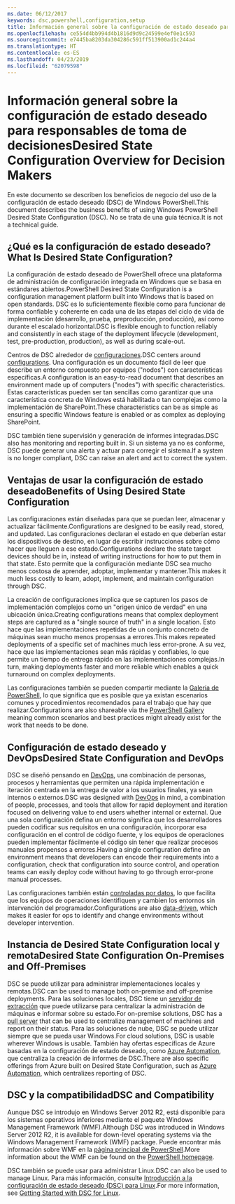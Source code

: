 ```yaml
---
ms.date: 06/12/2017
keywords: dsc,powershell,configuration,setup
title: Información general sobre la configuración de estado deseado para responsables de toma de decisiones
ms.openlocfilehash: ce554d4bb994d4b1816d9d9c24599e4ef0e1c593
ms.sourcegitcommit: e7445ba8203da304286c591ff513900ad1c244a4
ms.translationtype: HT
ms.contentlocale: es-ES
ms.lasthandoff: 04/23/2019
ms.locfileid: "62079598"
---
```

# <a name="desired-state-configuration-overview-for-decision-makers"></a><span data-ttu-id="62709-103">Información general sobre la configuración de estado deseado para responsables de toma de decisiones</span><span class="sxs-lookup"><span data-stu-id="62709-103">Desired State Configuration Overview for Decision Makers</span></span>

<span data-ttu-id="62709-104">En este documento se describen los beneficios de negocio del uso de la configuración de estado deseado (DSC) de Windows PowerShell.</span><span class="sxs-lookup"><span data-stu-id="62709-104">This document describes the business benefits of using Windows PowerShell Desired State Configuration (DSC).</span></span> <span data-ttu-id="62709-105">No se trata de una guía técnica.</span><span class="sxs-lookup"><span data-stu-id="62709-105">It is not a technical guide.</span></span>

## <a name="what-is-desired-state-configuration"></a><span data-ttu-id="62709-106">¿Qué es la configuración de estado deseado?</span><span class="sxs-lookup"><span data-stu-id="62709-106">What Is Desired State Configuration?</span></span>

<span data-ttu-id="62709-107">La configuración de estado deseado de PowerShell ofrece una plataforma de administración de configuración integrada en Windows que se basa en estándares abiertos.</span><span class="sxs-lookup"><span data-stu-id="62709-107">PowerShell Desired State Configuration is a configuration management platform built into Windows that is based on open standards.</span></span> <span data-ttu-id="62709-108">DSC es lo suficientemente flexible como para funcionar de forma confiable y coherente en cada una de las etapas del ciclo de vida de implementación (desarrollo, prueba, preproducción, producción), así como durante el escalado horizontal.</span><span class="sxs-lookup"><span data-stu-id="62709-108">DSC is flexible enough to function reliably and consistently in each stage of the deployment lifecycle (development, test, pre-production, production), as well as during scale-out.</span></span>

<span data-ttu-id="62709-109">Centros de DSC alrededor de [configuraciones](../configurations/configurations.md).</span><span class="sxs-lookup"><span data-stu-id="62709-109">DSC centers around [configurations](../configurations/configurations.md).</span></span>
<span data-ttu-id="62709-110">Una configuración es un documento fácil de leer que describe un entorno compuesto por equipos ("nodos") con características específicas.</span><span class="sxs-lookup"><span data-stu-id="62709-110">A configuration is an easy-to-read document that describes an environment made up of computers ("nodes") with specific characteristics.</span></span>
<span data-ttu-id="62709-111">Estas características pueden ser tan sencillas como garantizar que una característica concreta de Windows está habilitada o tan complejas como la implementación de SharePoint.</span><span class="sxs-lookup"><span data-stu-id="62709-111">These characteristics can be as simple as ensuring a specific Windows feature is enabled or as complex as deploying SharePoint.</span></span>

<span data-ttu-id="62709-112">DSC también tiene supervisión y generación de informes integradas.</span><span class="sxs-lookup"><span data-stu-id="62709-112">DSC also has monitoring and reporting built in.</span></span>
<span data-ttu-id="62709-113">Si un sistema ya no es conforme, DSC puede generar una alerta y actuar para corregir el sistema.</span><span class="sxs-lookup"><span data-stu-id="62709-113">If a system is no longer compliant, DSC can raise an alert and act to correct the system.</span></span>

## <a name="benefits-of-using-desired-state-configuration"></a><span data-ttu-id="62709-114">Ventajas de usar la configuración de estado deseado</span><span class="sxs-lookup"><span data-stu-id="62709-114">Benefits of Using Desired State Configuration</span></span>

<span data-ttu-id="62709-115">Las configuraciones están diseñadas para que se puedan leer, almacenar y actualizar fácilmente.</span><span class="sxs-lookup"><span data-stu-id="62709-115">Configurations are designed to be easily read, stored, and updated.</span></span>
<span data-ttu-id="62709-116">Las configuraciones declaran el estado en que deberían estar los dispositivos de destino, en lugar de escribir instrucciones sobre cómo hacer que lleguen a ese estado.</span><span class="sxs-lookup"><span data-stu-id="62709-116">Configurations declare the state target devices should be in, instead of writing instructions for how to put them in that state.</span></span>
<span data-ttu-id="62709-117">Esto permite que la configuración mediante DSC sea mucho menos costosa de aprender, adoptar, implementar y mantener.</span><span class="sxs-lookup"><span data-stu-id="62709-117">This makes it much less costly to learn, adopt, implement, and maintain configuration through DSC.</span></span>

<span data-ttu-id="62709-118">La creación de configuraciones implica que se capturen los pasos de implementación complejos como un "origen único de verdad" en una ubicación única.</span><span class="sxs-lookup"><span data-stu-id="62709-118">Creating configurations means that complex deployment steps are captured as a "single source of truth" in a single location.</span></span>
<span data-ttu-id="62709-119">Esto hace que las implementaciones repetidas de un conjunto concreto de máquinas sean mucho menos propensas a errores.</span><span class="sxs-lookup"><span data-stu-id="62709-119">This makes repeated deployments of a specific set of machines much less error-prone.</span></span>
<span data-ttu-id="62709-120">A su vez, hace que las implementaciones sean más rápidas y confiables, lo que permite un tiempo de entrega rápido en las implementaciones complejas.</span><span class="sxs-lookup"><span data-stu-id="62709-120">In turn, making deployments faster and more reliable which enables a quick turnaround on complex deployments.</span></span>

<span data-ttu-id="62709-121">Las configuraciones también se pueden compartir mediante la [Galería de PowerShell](https://powershellgallery.com), lo que significa que es posible que ya existan escenarios comunes y procedimientos recomendados para el trabajo que hay que realizar.</span><span class="sxs-lookup"><span data-stu-id="62709-121">Configurations are also shareable via the [PowerShell Gallery](https://powershellgallery.com) meaning common scenarios and best practices might already exist for the work that needs to be done.</span></span>


## <a name="desired-state-configuration-and-devops"></a><span data-ttu-id="62709-122">Configuración de estado deseado y DevOps</span><span class="sxs-lookup"><span data-stu-id="62709-122">Desired State Configuration and DevOps</span></span>

<span data-ttu-id="62709-123">DSC se diseñó pensando en [DevOps](http://blogs.technet.com/b/ashleymcglone/archive/2015/11/20/devops-for-n00bs-ie-windows-people.aspx), una combinación de personas, procesos y herramientas que permiten una rápida implementación e iteración centrada en la entrega de valor a los usuarios finales, ya sean internos o externos.</span><span class="sxs-lookup"><span data-stu-id="62709-123">DSC was designed with [DevOps](http://blogs.technet.com/b/ashleymcglone/archive/2015/11/20/devops-for-n00bs-ie-windows-people.aspx) in mind, a combination of people, processes, and tools that allow for rapid deployment and iteration focused on delivering value to end users whether internal or external.</span></span>
<span data-ttu-id="62709-124">Que una sola configuración defina un entorno significa que los desarrolladores pueden codificar sus requisitos en una configuración, incorporar esa configuración en el control de código fuente, y los equipos de operaciones pueden implementar fácilmente el código sin tener que realizar procesos manuales propensos a errores.</span><span class="sxs-lookup"><span data-stu-id="62709-124">Having a single configuration define an environment means that developers can encode their requirements into a configuration, check that configuration into source control, and operation teams can easily deploy code without having to go through error-prone manual processes.</span></span>

<span data-ttu-id="62709-125">Las configuraciones también están [controladas por datos](../configurations/configData.md), lo que facilita que los equipos de operaciones identifiquen y cambien los entornos sin intervención del programador.</span><span class="sxs-lookup"><span data-stu-id="62709-125">Configurations are also [data-driven](../configurations/configData.md), which makes it easier for ops to identify and change environments without developer intervention.</span></span>

## <a name="desired-state-configuration-on-premises-and-off-premises"></a><span data-ttu-id="62709-126">Instancia de Desired State Configuration local y remota</span><span class="sxs-lookup"><span data-stu-id="62709-126">Desired State Configuration On-Premises and Off-Premises</span></span>
<span data-ttu-id="62709-127">DSC se puede utilizar para administrar implementaciones locales y remotas.</span><span class="sxs-lookup"><span data-stu-id="62709-127">DSC can be used to manage both on-premise and off-premise deployments.</span></span>
<span data-ttu-id="62709-128">Para las soluciones locales, DSC tiene un [servidor de extracción](../pull-server/pullServer.md) que puede utilizarse para centralizar la administración de máquinas e informar sobre su estado.</span><span class="sxs-lookup"><span data-stu-id="62709-128">For on-premise solutions, DSC has a [pull server](../pull-server/pullServer.md) that can be used to centralize management of machines and report on their status.</span></span>
<span data-ttu-id="62709-129">Para las soluciones de nube, DSC se puede utilizar siempre que se pueda usar Windows.</span><span class="sxs-lookup"><span data-stu-id="62709-129">For cloud solutions, DSC is usable wherever Windows is usable.</span></span>
<span data-ttu-id="62709-130">También hay ofertas específicas de Azure basadas en la configuración de estado deseado, como [Azure Automation](https://azure.microsoft.com/en-us/documentation/services/automation/), que centraliza la creación de informes de DSC.</span><span class="sxs-lookup"><span data-stu-id="62709-130">There are also specific offerings from Azure built on Desired State Configuration, such as [Azure Automation](https://azure.microsoft.com/en-us/documentation/services/automation/), which centralizes reporting of DSC.</span></span>

## <a name="dsc-and-compatibility"></a><span data-ttu-id="62709-131">DSC y la compatibilidad</span><span class="sxs-lookup"><span data-stu-id="62709-131">DSC and Compatibility</span></span>

<span data-ttu-id="62709-132">Aunque DSC se introdujo en Windows Server 2012 R2, está disponible para los sistemas operativos inferiores mediante el paquete Windows Management Framework (WMF).</span><span class="sxs-lookup"><span data-stu-id="62709-132">Although DSC was introduced in Windows Server 2012 R2, it is available for down-level operating systems via the Windows Management Framework (WMF) package.</span></span>
<span data-ttu-id="62709-133">Puede encontrar más información sobre WMF en la [página principal de PowerShell](/powershell/).</span><span class="sxs-lookup"><span data-stu-id="62709-133">More information about the WMF can be found on the [PowerShell homepage](/powershell/).</span></span>

<span data-ttu-id="62709-134">DSC también se puede usar para administrar Linux.</span><span class="sxs-lookup"><span data-stu-id="62709-134">DSC can also be used to manage Linux.</span></span> <span data-ttu-id="62709-135">Para más información, consulte [Introducción a la configuración de estado deseado (DSC) para Linux](../getting-started/lnxGettingStarted.md).</span><span class="sxs-lookup"><span data-stu-id="62709-135">For more information, see [Getting Started with DSC for Linux](../getting-started/lnxGettingStarted.md).</span></span>
